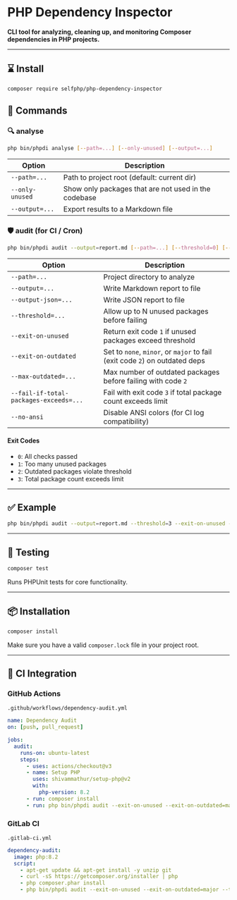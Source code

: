 # PHP Dependency Inspector

**CLI tool for analyzing, cleaning up, and monitoring Composer dependencies in PHP projects.**

---

## ⌛ Install

```bash
composer require selfphp/php-dependency-inspector
```

## 🚀 Commands

### 🔍 analyse

```bash
php bin/phpdi analyse [--path=...] [--only-unused] [--output=...]
```

| Option            | Description                                                        |
|------------------|--------------------------------------------------------------------|
| `--path=...`      | Path to project root (default: current dir)                        |
| `--only-unused`   | Show only packages that are not used in the codebase               |
| `--output=...`    | Export results to a Markdown file                                  |

### 🛡 audit (for CI / Cron)

```bash
php bin/phpdi audit --output=report.md [--path=...] [--threshold=0] [--exit-on-unused] [--exit-on-outdated=minor|major] [--output-json=report.json] [--max-outdated=5] [--fail-if-total-packages-exceeds=100] [--no-ansi]
```

| Option                            | Description                                                                 |
|----------------------------------|-----------------------------------------------------------------------------|
| `--path=...`                     | Project directory to analyze                                                |
| `--output=...`                   | Write Markdown report to file                                               |
| `--output-json=...`              | Write JSON report to file                                                   |
| `--threshold=...`                | Allow up to N unused packages before failing                                |
| `--exit-on-unused`               | Return exit code `1` if unused packages exceed threshold                    |
| `--exit-on-outdated`             | Set to `none`, `minor`, or `major` to fail (exit code `2`) on outdated deps |
| `--max-outdated=...`             | Max number of outdated packages before failing with code `2`               |
| `--fail-if-total-packages-exceeds=...` | Fail with exit code `3` if total package count exceeds limit         |
| `--no-ansi`                      | Disable ANSI colors (for CI log compatibility)                              |

#### Exit Codes

- `0`: All checks passed
- `1`: Too many unused packages
- `2`: Outdated packages violate threshold
- `3`: Total package count exceeds limit

---

## ✅ Example

```bash
php bin/phpdi audit --output=report.md --threshold=3 --exit-on-unused --exit-on-outdated=minor
```

---

## 🧪 Testing

```bash
composer test
```

Runs PHPUnit tests for core functionality.

---

## 📦 Installation

```bash
composer install
```

Make sure you have a valid `composer.lock` file in your project root.

---

## 🔄 CI Integration

### GitHub Actions

`.github/workflows/dependency-audit.yml`
```yaml
name: Dependency Audit
on: [push, pull_request]

jobs:
  audit:
    runs-on: ubuntu-latest
    steps:
      - uses: actions/checkout@v3
      - name: Setup PHP
        uses: shivammathur/setup-php@v2
        with:
          php-version: 8.2
      - run: composer install
      - run: php bin/phpdi audit --exit-on-unused --exit-on-outdated=major --threshold=0
```

### GitLab CI

`.gitlab-ci.yml`
```yaml
dependency-audit:
  image: php:8.2
  script:
    - apt-get update && apt-get install -y unzip git
    - curl -sS https://getcomposer.org/installer | php
    - php composer.phar install
    - php bin/phpdi audit --exit-on-unused --exit-on-outdated=major --threshold=0
```
